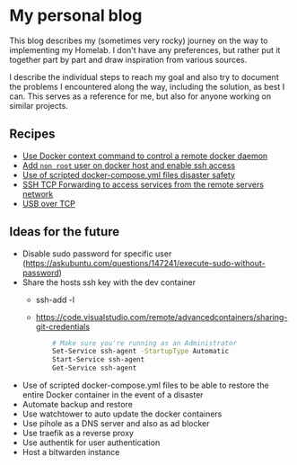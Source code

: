 # My personal blog

This blog describes my (sometimes very rocky) journey on the way to implementing my Homelab. I don't have any preferences, but rather put it together part by part and draw inspiration from various sources.

I describe the individual steps to reach my goal and also try to document the problems I encountered along the way, including the solution, as best I can. This serves as a reference for me, but also for anyone working on similar projects.

## Recipes

- [Use Docker context command to control a remote docker daemon](./docker/docker-context.md)
- [Add `non root` user on docker host and enable ssh access](./docker/add-nonroot-user.md)
- [Use of scripted docker-compose.yml files disaster safety](./docker/docker-disaster-safety.md)
- [SSH TCP Forwarding to access services from the remote servers network](/ssh/ssh-tcp-forwarding.md)
- [USB over TCP](hardware/usb-over-tcp.md)

## Ideas for the future

- Disable sudo password for specific user (https://askubuntu.com/questions/147241/execute-sudo-without-password)
- Share the hosts ssh key with the dev container
  - ssh-add -l
  - https://code.visualstudio.com/remote/advancedcontainers/sharing-git-credentials
  
    ```bash
        # Make sure you're running as an Administrator
        Set-Service ssh-agent -StartupType Automatic
        Start-Service ssh-agent
        Get-Service ssh-agent
    ```
- Use of scripted docker-compose.yml files to be able to restore the entire Docker container in the event of a disaster
- Automate backup and restore
- Use watchtower to auto update the docker containers
- Use pihole as a DNS server and also as ad blocker
- Use traefik as a reverse proxy
- Use authentik for user authentication
- Host a bitwarden instance
